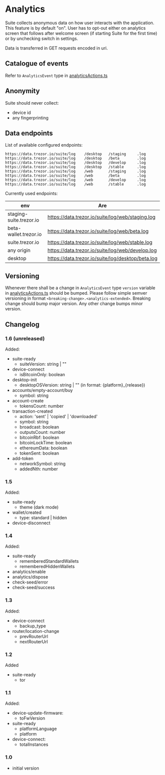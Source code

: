 # Analytics

Suite collects anonymous data on how user interacts with the application. This feature is by default "on". User has to opt-out either on analytics screen that follows 
after welcome screen (if starting Suite for the first time) or by unchecking switch in settings.

Data is transferred in GET requests encoded in uri.

## Catalogue of events

Refer to `AnalyticsEvent` type in [analyticsActions.ts](https://github.com/trezor/trezor-suite/blob/develop/packages/suite/src/actions/suite/analyticsActions.ts)

## Anonymity

Suite should never collect:

- device id
- any fingerprinting

## Data endpoints

List of available configured endpoints:

    https://data.trezor.io/suite/log    /desktop   /staging     .log
    https://data.trezor.io/suite/log    /desktop   /beta        .log
    https://data.trezor.io/suite/log    /desktop   /develop     .log
    https://data.trezor.io/suite/log    /desktop   /stable      .log
    https://data.trezor.io/suite/log    /web       /staging     .log
    https://data.trezor.io/suite/log    /web       /beta        .log
    https://data.trezor.io/suite/log    /web       /develop     .log
    https://data.trezor.io/suite/log    /web       /stable      .log

Currently used endpoints:

| env                          | Are                                                 |
| ---------------------------- |--------------------------------------------------   |
| staging-suite.trezor.io      | https://data.trezor.io/suite/log/web/staging.log    |
| beta-wallet.trezor.io        | https://data.trezor.io/suite/log/web/beta.log       |
| suite.trezor.io              | https://data.trezor.io/suite/log/web/stable.log     |
| any origin                   | https://data.trezor.io/suite/log/web/develop.log    |
| desktop                      | https://data.trezor.io/suite/log/desktop/beta.log   |

## Versioning

Whenever there shall be a change in `AnalyticsEvent` type `version` variable in [analyticsActions.ts](https://github.com/trezor/trezor-suite/blob/develop/packages/suite/src/actions/suite/analyticsActions.ts) 
should be bumped. Please follow simple semver versioning in format `<breaking-change>.<analytics-extended>`.
Breaking change should bump major version. Any other change bumps minor version.

## Changelog

### 1.6 (unreleased)
Added: 
- suite-ready
  - suiteVersion: string | "" 
- device-connect
  - isBitcoinOnly: boolean
- desktop-init
  - desktopOSVersion: string | "" (in format: {platform}_{release})
- accounts/empty-account/buy
  - symbol: string 
- account-create
  - tokensCount: number
- transaction-created
  - action: 'sent' | 'copied' | 'downloaded'
  - symbol: string
  - broadcast: boolean
  - outputsCount: number
  - bitcoinRbf: boolean
  - bitcoinLockTime: boolean
  - ethereumData: boolean
  - tokenSent: boolean
- add-token
  - networkSymbol: string
  - addedNth: number
  
### 1.5
Added:
- suite-ready
  - theme (dark mode)
- wallet/created
  - type: standard | hidden
- device-disconnect

### 1.4
Added:
- suite-ready
  - rememberedStandardWallets
  - rememberedHiddenWallets
- analytics/enable
- analytics/dispose
- check-seed/error
- check-seed/success

### 1.3
Added:
- device-connect
  - backup_type
- router/location-change
  - prevRouterUrl
  - nextRouterUrl

### 1.2
Added
- suite-ready
  - tor

### 1.1
Added:
- device-update-firmware:
  - toFwVersion
- suite-ready
  - platformLanguage
  - platform
- device-connect:
  - totalInstances

### 1.0
- initial version 

